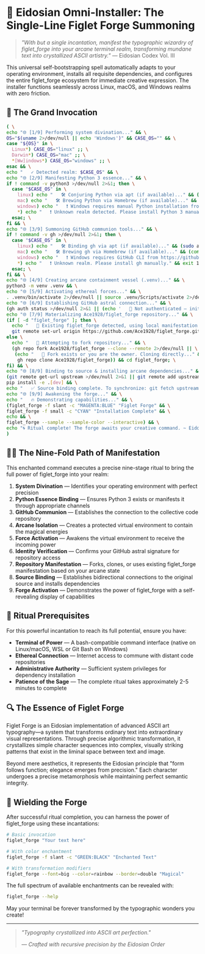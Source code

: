 # 🔮 Eidosian Omni-Installer: The Single-Line Figlet Forge Summoning

> _"With but a single incantation, manifest the typographic wizardry of figlet_forge into your arcane terminal realm, transforming mundane text into crystallized ASCII artistry."_ — Eidosian Codex Vol. III

This universal self-bootstrapping spell automatically adapts to your operating environment, installs all requisite dependencies, and configures the entire figlet_forge ecosystem for immediate creative expression. The installer functions seamlessly across Linux, macOS, and Windows realms with zero friction.

## 📜 The Grand Invocation

```bash
( \
echo "🌐 [1/9] Performing system divination..." && \
OS="$(uname 2>/dev/null || echo 'Windows')" && CASE_OS="" && \
case "${OS}" in \
  Linux*) CASE_OS="linux" ;; \
  Darwin*) CASE_OS="mac" ;; \
  *[Ww]indows*) CASE_OS="windows" ;; \
esac && \
echo "   ✓ Detected realm: $CASE_OS" && \
echo "🌐 [2/9] Manifesting Python 3 essence..." && \
if ! command -v python3 >/dev/null 2>&1; then \
  case "$CASE_OS" in \
    linux) echo "   🛠️ Conjuring Python via apt (if available)..." && (sudo apt-get update && sudo apt-get install -y python3 python3-venv) || echo "   ❗ Summoning failed. Please manually install Python 3.";; \
    mac) echo "   🛠️ Brewing Python via Homebrew (if available)..." && (command -v brew >/dev/null 2>&1 && brew update && brew install python@3) || echo "   ❗ Brewing failed. Please manually install Python 3.";; \
    windows) echo "   ❗ Windows requires manual Python installation from https://www.python.org/downloads/" && exit 1;; \
    *) echo "   ❗ Unknown realm detected. Please install Python 3 manually." && exit 1;; \
  esac; \
fi && \
echo "🌐 [3/9] Summoning GitHub communion tools..." && \
if ! command -v gh >/dev/null 2>&1; then \
  case "$CASE_OS" in \
    linux) echo "   🛠️ Binding gh via apt (if available)..." && (sudo apt-get update && sudo apt-get install -y gh) || echo "   ❗ Binding failed. Please install gh manually: https://github.com/cli/cli#installation";; \
    mac) echo "   🛠️ Brewing gh via Homebrew (if available)..." && (command -v brew >/dev/null 2>&1 && brew update && brew install gh) || echo "   ❗ Brewing failed. Please install gh manually: https://github.com/cli/cli#installation";; \
    windows) echo "   ❗ Windows requires GitHub CLI from https://github.com/cli/cli/releases/latest" && exit 1;; \
    *) echo "   ❗ Unknown realm. Please install gh manually." && exit 1;; \
  esac; \
fi && \
echo "🌐 [4/9] Creating arcane containment vessel (.venv)..." && \
python3 -m venv .venv && \
echo "🌐 [5/9] Activating ethereal forces..." && \
. .venv/bin/activate 2>/dev/null || source .venv/Scripts/activate 2>/dev/null || echo "   ⚠️ Could not auto-activate .venv; please activate manually." && \
echo "🌐 [6/9] Establishing GitHub astral connection..." && \
(gh auth status >/dev/null 2>&1 || (echo '   🔐 Not authenticated – initiating login ritual...' && gh auth login)) && \
echo "🌐 [7/9] Materializing Ace1928/figlet_forge repository..." && \
(if [ -d "figlet_forge" ]; then \
  echo "   🔮 Existing figlet_forge detected, using local manifestation..." && cd figlet_forge && \
  git remote set-url origin https://github.com/Ace1928/figlet_forge.git 2>/dev/null; \
else \
  echo "   🔮 Attempting to fork repository..." && \
  (gh repo fork Ace1928/figlet_forge --clone --remote 2>/dev/null || \
   (echo "   🔮 Fork exists or you are the owner. Cloning directly..." && \
    gh repo clone Ace1928/figlet_forge)) && cd figlet_forge; \
fi) && \
echo "🌐 [8/9] Binding to source & installing arcane dependencies..." && \
(git remote get-url upstream >/dev/null 2>&1 || git remote add upstream https://github.com/Ace1928/figlet_forge.git) && \
pip install -e .[dev] && \
echo "   ✅ Source binding complete. To synchronize: git fetch upstream && git merge upstream/main" && \
echo "🌐 [9/9] Awakening the forge..." && \
echo "   🔥 Demonstrating capabilities..." && \
(figlet_forge -f slant -c "MAGENTA:BLUE" "Figlet Forge" && \
figlet_forge -f small -c "CYAN" "Installation Complete" && \
echo && \
figlet_forge --sample --sample-color --interactive) && \
echo "🌀 Ritual complete! The forge awaits your creative command. ~ Eidosian Order" \
)
```

## 🧙‍♂️ The Nine-Fold Path of Manifestation

This enchanted command executes a precise nine-stage ritual to bring the full power of figlet_forge into your realm:

1. **System Divination** — Identifies your operating environment with perfect precision
2. **Python Essence Binding** — Ensures Python 3 exists or manifests it through appropriate channels
3. **GitHub Communion** — Establishes the connection to the collective code repository
4. **Arcane Isolation** — Creates a protected virtual environment to contain the magical energies
5. **Force Activation** — Awakens the virtual environment to receive the incoming power
6. **Identity Verification** — Confirms your GitHub astral signature for repository access
7. **Repository Manifestation** — Forks, clones, or uses existing figlet_forge manifestation based on your arcane state
8. **Source Binding** — Establishes bidirectional connections to the original source and installs dependencies
9. **Forge Activation** — Demonstrates the power of figlet_forge with a self-revealing display of capabilities

## 📖 Ritual Prerequisites

For this powerful incantation to reach its full potential, ensure you have:

- **Terminal of Power** — A bash-compatible command interface (native on Linux/macOS, WSL or Git Bash on Windows)
- **Ethereal Connection** — Internet access to commune with distant code repositories
- **Administrative Authority** — Sufficient system privileges for dependency installation
- **Patience of the Sage** — The complete ritual takes approximately 2-5 minutes to complete

## 🔍 The Essence of Figlet Forge

Figlet Forge is an Eidosian implementation of advanced ASCII art typography—a system that transforms ordinary text into extraordinary visual representations. Through precise algorithmic transformation, it crystallizes simple character sequences into complex, visually striking patterns that exist in the liminal space between text and image.

Beyond mere aesthetics, it represents the Eidosian principle that "form follows function; elegance emerges from precision." Each character undergoes a precise metamorphosis while maintaining perfect semantic integrity.

## 🚀 Wielding the Forge

After successful ritual completion, you can harness the power of figlet_forge using these incantations:

```bash
# Basic invocation
figlet_forge "Your text here"

# With color enchantment
figlet_forge -f slant -c "GREEN:BLACK" "Enchanted Text"

# With transformation modifiers
figlet_forge --font=big --color=rainbow --border=double "Magical"
```

The full spectrum of available enchantments can be revealed with:

```bash
figlet_forge --help
```

May your terminal be forever transformed by the typographic wonders you create!

---

> _"Typography crystallized into ASCII art perfection."_
>
> _— Crafted with recursive precision by the Eidosian Order_
